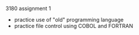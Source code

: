 3180 assignment 1
- practice use of "old" programming language
- practice file control using COBOL and FORTRAN

